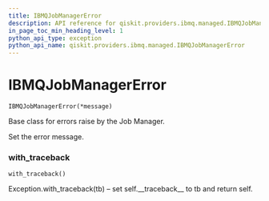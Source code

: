 ```yaml
---
title: IBMQJobManagerError
description: API reference for qiskit.providers.ibmq.managed.IBMQJobManagerError
in_page_toc_min_heading_level: 1
python_api_type: exception
python_api_name: qiskit.providers.ibmq.managed.IBMQJobManagerError
---
```


# IBMQJobManagerError

<span id="qiskit.providers.ibmq.managed.IBMQJobManagerError" />

`IBMQJobManagerError(*message)`

Base class for errors raise by the Job Manager.

Set the error message.

### with\_traceback

<span id="qiskit.providers.ibmq.managed.IBMQJobManagerError.with_traceback" />

`with_traceback()`

Exception.with\_traceback(tb) – set self.\_\_traceback\_\_ to tb and return self.

